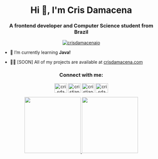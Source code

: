 <h1 align="center">Hi 👋, I'm Cris Damacena</h1>
<h3 align="center">A frontend developer and Computer Science student from Brazil</h3>


<p align="center"> <a href="https://twitter.com/crisdamacenaio" target="blank"><img src="https://img.shields.io/twitter/follow/crisdamacenaio?logo=twitter&style=for-the-badge" alt="crisdamacenaio" /></a> </p>

- 🌱 I’m currently learning **Java!**

- 👨‍💻 [SOON] All of my projects are available at [crisdamacena.com](https://crisdamacena.com/)

<h3 align="center">Connect with me:</h3>
<p align="center">
<a href="https://twitter.com/crisdamacenaio" target="blank"><img align="center" src="https://raw.githubusercontent.com/rahuldkjain/github-profile-readme-generator/master/src/images/icons/Social/twitter.svg" alt="crisdamacenaio" height="30" width="40" /></a>
<a href="https://linkedin.com/in/cristiane-damacena" target="blank"><img align="center" src="https://raw.githubusercontent.com/rahuldkjain/github-profile-readme-generator/master/src/images/icons/Social/linked-in-alt.svg" alt="cristiane-damacena" height="30" width="40" /></a>
<a href="https://stackoverflow.com/users/cristiane-damacena" target="blank"><img align="center" src="https://raw.githubusercontent.com/rahuldkjain/github-profile-readme-generator/master/src/images/icons/Social/stack-overflow.svg" alt="cristiane-damacena" height="30" width="40" /></a>
<a href="https://instagram.com/crisdamacenaio" target="blank"><img align="center" src="https://raw.githubusercontent.com/rahuldkjain/github-profile-readme-generator/master/src/images/icons/Social/instagram.svg" alt="crisdamacenaio" height="30" width="40" /></a>
</p>
<div align="center">
  <a href="https://github.com/crisdamcaena">
   <img height="180em" src="https://github-readme-stats.vercel.app/api/top-langs/?username=crisdamacena&layout=compact&langs_count=7&theme=dracula"/>
  <img height="180em" src="https://github-readme-stats.vercel.app/api?username=crisdamacena&show_icons=true&theme=dracula&include_all_commits=true&count_private=true"/>
  
</div>


